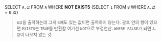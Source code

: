 SELECT `A.값` FROM `A` 
WHERE **NOT EXISTS** (SELECT `1` FROM `B` WHERE `A.값` = `B.값`) 

>`A값`을 출력하는데 그게 `B`에도 있는 값이면 출력하지 않는다. 괄호 안의 행이 있으면 `EXISTS`는 `TRUE`를 반환함 여기선 `NOT`으로 부정연산. `WHERE FALSE`가 되면 `A.값`이 나오지 않는 것.